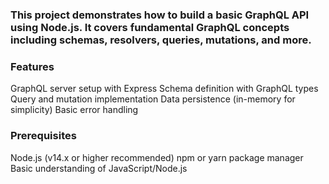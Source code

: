 ### This project demonstrates how to build a basic GraphQL API using Node.js. It covers fundamental GraphQL concepts including schemas, resolvers, queries, mutations, and more.

### Features

GraphQL server setup with Express
Schema definition with GraphQL types
Query and mutation implementation
Data persistence (in-memory for simplicity)
Basic error handling

### Prerequisites

Node.js (v14.x or higher recommended)
npm or yarn package manager
Basic understanding of JavaScript/Node.js
